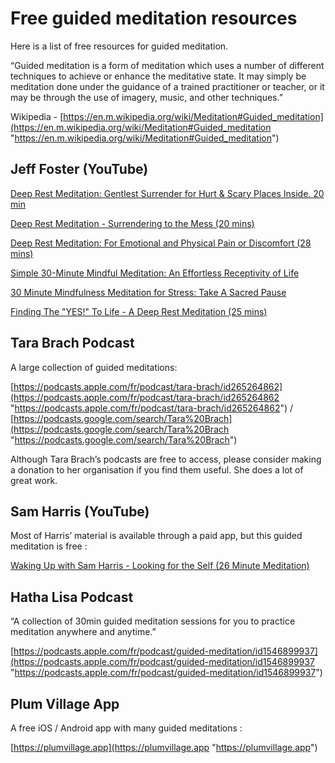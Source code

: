 # Free guided meditation resources

Here is a list of free resources for guided meditation.

“Guided meditation is a form of meditation which uses a number of different techniques to achieve or enhance the meditative state. It may simply be meditation done under the guidance of a trained practitioner or teacher, or it may be through the use of imagery, music, and other techniques.”

Wikipedia - [https://en.m.wikipedia.org/wiki/Meditation#Guided_meditation](https://en.m.wikipedia.org/wiki/Meditation#Guided_meditation "https://en.m.wikipedia.org/wiki/Meditation#Guided_meditation")

## Jeff Foster (YouTube)
[Deep Rest Meditation: Gentlest Surrender for Hurt & Scary Places Inside. 20 min](https://youtu.be/YMH-VGbsKZI "https://youtu.be/YMH-VGbsKZI")

[Deep Rest Meditation - Surrendering to the Mess (20 mins)](https://youtu.be/tFbpXk_90CE "https://youtu.be/tFbpXk_90CE")

[Deep Rest Meditation: For Emotional and Physical Pain or Discomfort (28 mins)](https://youtu.be/Ssw7h6szg9I "https://youtu.be/Ssw7h6szg9I")

[Simple 30-Minute Mindful Meditation: An Effortless Receptivity of Life](https://youtu.be/YNYgAjf_Ivw "https://youtu.be/YNYgAjf_Ivw")

[30 Minute Mindfulness Meditation for Stress: Take A Sacred Pause](https://youtu.be/I3X9gpISieg "https://youtu.be/I3X9gpISieg")

[Finding The "YES!" To Life - A Deep Rest Meditation (25 mins)](https://youtu.be/7G4e2_C5SSM "https://youtu.be/7G4e2_C5SSM")

## Tara Brach Podcast
A large collection of guided meditations:

[https://podcasts.apple.com/fr/podcast/tara-brach/id265264862](https://podcasts.apple.com/fr/podcast/tara-brach/id265264862 "https://podcasts.apple.com/fr/podcast/tara-brach/id265264862") /
[https://podcasts.google.com/search/Tara%20Brach](https://podcasts.google.com/search/Tara%20Brach "https://podcasts.google.com/search/Tara%20Brach")

Although Tara Brach’s podcasts are free to access, please consider making a donation to her organisation if you find them useful. She does a lot of great work.

## Sam Harris (YouTube)
Most of Harris’ material is available through a paid app, but this guided meditation is free :

[Waking Up with Sam Harris - Looking for the Self (26 Minute Meditation)](https://youtu.be/CN-_zzHpcdM "https://youtu.be/CN-_zzHpcdM")

## Hatha Lisa Podcast
“A collection of 30min guided meditation sessions for you to practice meditation anywhere and anytime.”

[https://podcasts.apple.com/fr/podcast/guided-meditation/id1546899937](https://podcasts.apple.com/fr/podcast/guided-meditation/id1546899937 "https://podcasts.apple.com/fr/podcast/guided-meditation/id1546899937")

## Plum Village App
A free iOS / Android app with many guided meditations :

[https://plumvillage.app](https://plumvillage.app "https://plumvillage.app")